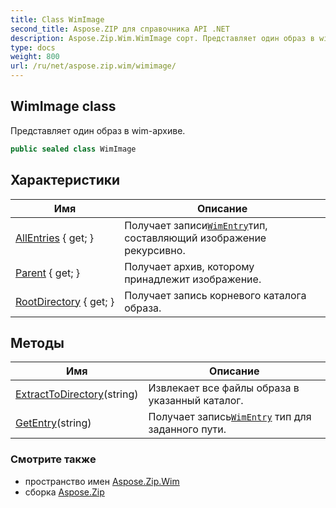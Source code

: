```yaml
---
title: Class WimImage
second_title: Aspose.ZIP для справочника API .NET
description: Aspose.Zip.Wim.WimImage сорт. Представляет один образ в wimархиве.
type: docs
weight: 800
url: /ru/net/aspose.zip.wim/wimimage/
---
```

## WimImage class

Представляет один образ в wim-архиве.

```csharp
public sealed class WimImage
```

## Характеристики

| Имя | Описание |
| --- | --- |
| [AllEntries](../../aspose.zip.wim/wimimage/allentries/) { get; } | Получает записи[`WimEntry`](../wimentry/)тип, составляющий изображение рекурсивно. |
| [Parent](../../aspose.zip.wim/wimimage/parent/) { get; } | Получает архив, которому принадлежит изображение. |
| [RootDirectory](../../aspose.zip.wim/wimimage/rootdirectory/) { get; } | Получает запись корневого каталога образа. |

## Методы

| Имя | Описание |
| --- | --- |
| [ExtractToDirectory](../../aspose.zip.wim/wimimage/extracttodirectory/)(string) | Извлекает все файлы образа в указанный каталог. |
| [GetEntry](../../aspose.zip.wim/wimimage/getentry/)(string) | Получает запись[`WimEntry`](../wimentry/) тип для заданного пути. |

### Смотрите также

* пространство имен [Aspose.Zip.Wim](../../aspose.zip.wim/)
* сборка [Aspose.Zip](../../)


